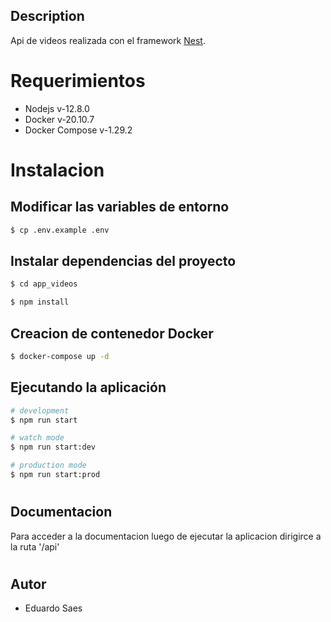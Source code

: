 ## Description
Api de videos realizada con el framework [Nest](https://github.com/nestjs/nest).

# Requerimientos

- Nodejs v-12.8.0
- Docker v-20.10.7
- Docker Compose v-1.29.2
#
# Instalacion
## Modificar las variables de entorno
```bash
$ cp .env.example .env
```
## Instalar dependencias del proyecto

```bash
$ cd app_videos

$ npm install
```

## Creacion de contenedor Docker

```bash
$ docker-compose up -d
```

## Ejecutando la aplicación

```bash
# development
$ npm run start

# watch mode
$ npm run start:dev

# production mode
$ npm run start:prod
```
#
## Documentacion
Para acceder a la documentacion luego de ejecutar la aplicacion dirigirce a la ruta '/api'
#
## Autor

- Eduardo Saes
